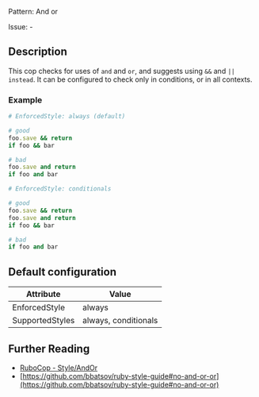 Pattern: And or

Issue: -

## Description

This cop checks for uses of `and` and `or`, and suggests using `&&` and
`|| instead`. It can be configured to check only in conditions, or in
all contexts.

### Example

```ruby
# EnforcedStyle: always (default)

# good
foo.save && return
if foo && bar

# bad
foo.save and return
if foo and bar
```
```ruby
# EnforcedStyle: conditionals

# good
foo.save && return
foo.save and return
if foo && bar

# bad
if foo and bar
```

## Default configuration

Attribute | Value
--- | ---
EnforcedStyle | always
SupportedStyles | always, conditionals

## Further Reading

* [RuboCop - Style/AndOr](https://rubocop.readthedocs.io/en/latest/cops_style/#styleandor)
* [https://github.com/bbatsov/ruby-style-guide#no-and-or-or](https://github.com/bbatsov/ruby-style-guide#no-and-or-or)
